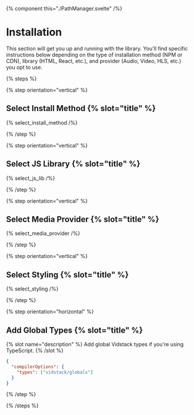 {% component this="./PathManager.svelte" /%}

# Installation

This section will get you up and running with the library. You'll find specific instructions below
depending on the type of installation method (NPM or CDN), library (HTML, React, etc.), and provider
(Audio, Video, HLS, etc.) you opt to use.

{% steps %}

{% step orientation="vertical" %}

## Select Install Method {% slot="title" %}

{% select_install_method /%}

{% /step %}

{% step orientation="vertical" %}

## Select JS Library {% slot="title" %}

{% select_js_lib /%}

{% /step %}

{% step orientation="vertical" %}

## Select Media Provider {% slot="title" %}

{% select_media_provider /%}

{% /step %}

{% step orientation="vertical" %}

## Select Styling {% slot="title" %}

{% select_styling /%}

{% /step %}

<slot />

{% step orientation="horizontal" %}

## Add Global Types {% slot="title" %}

{% slot name="description" %}
Add global Vidstack types if you're using TypeScript.
{% /slot %}

```json {% title="tsconfig.json" copyHighlight=true highlight="3" %}
{
  "compilerOptions": {
    "types": ["vidstack/globals"]
  }
}
```

{% /step %}

{% /steps %}

